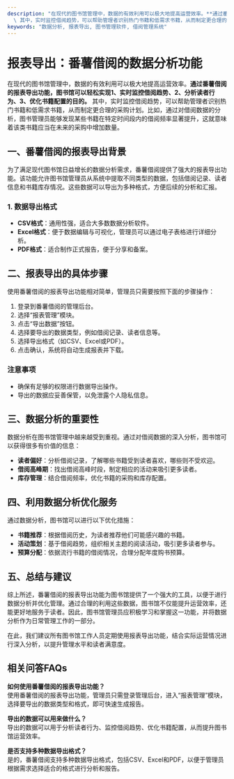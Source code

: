 ```yaml
---
description: "在现代的图书馆管理中，数据的有效利用可以极大地提高运营效率。**通过番薯借阅的报表导出功能，图书馆可以轻松实现1、实时监控借阅趋势、2、分析读者行为、3、优化书籍配置的目的。**\
  \ 其中，实时监控借阅趋势，可以帮助管理者识别热门书籍和低需求书籍，从而制定更合理的采购计划。比如，通过对借阅数据的分析，图书管理员能够发现某些书籍在特定时间段内的借阅频率显著提升，这就意味着该类书籍应当在未来的采购中增加数量。"
keywords: "数据分析, 报表导出, 图书管理软件, 借阅管理系统"
---
```

# 报表导出：番薯借阅的数据分析功能

在现代的图书馆管理中，数据的有效利用可以极大地提高运营效率。**通过番薯借阅的报表导出功能，图书馆可以轻松实现1、实时监控借阅趋势、2、分析读者行为、3、优化书籍配置的目的。** 其中，实时监控借阅趋势，可以帮助管理者识别热门书籍和低需求书籍，从而制定更合理的采购计划。比如，通过对借阅数据的分析，图书管理员能够发现某些书籍在特定时间段内的借阅频率显著提升，这就意味着该类书籍应当在未来的采购中增加数量。

## 一、番薯借阅的报表导出背景

为了满足现代图书馆日益增长的数据分析需求，番薯借阅提供了强大的报表导出功能。该功能允许图书馆管理员从系统中提取不同类型的数据，包括借阅记录、读者信息和书籍库存情况。这些数据可以导出为多种格式，方便后续的分析和汇报。

### 1. 数据导出格式

- **CSV格式**：通用性强，适合大多数数据分析软件。
- **Excel格式**：便于数据编辑与可视化，管理员可以通过电子表格进行详细分析。
- **PDF格式**：适合制作正式报告，便于分享和备案。

## 二、报表导出的具体步骤

使用番薯借阅的报表导出功能相对简单，管理员只需要按照下面的步骤操作：

1. 登录到番薯借阅的管理后台。
2. 选择“报表管理”模块。
3. 点击“导出数据”按钮。
4. 选择要导出的数据类型，例如借阅记录、读者信息等。
5. 选择导出格式（如CSV、Excel或PDF）。
6. 点击确认，系统将自动生成报表并下载。

### 注意事项

- 确保有足够的权限进行数据导出操作。
- 导出的数据应妥善保管，以免泄露个人隐私信息。

## 三、数据分析的重要性

数据分析在图书馆管理中越来越受到重视。通过对借阅数据的深入分析，图书馆可以获得很多有价值的信息：

- **读者偏好**：分析借阅记录，了解哪些书籍受到读者喜欢，哪些则不受欢迎。
- **借阅高峰期**：找出借阅高峰时段，制定相应的活动来吸引更多读者。
- **库存管理**：结合借阅频率，优化书籍的采购和库存配置。

## 四、利用数据分析优化服务

通过数据分析，图书馆可以进行以下优化措施：

- **书籍推荐**：根据借阅历史，为读者推荐他们可能感兴趣的书籍。
- **活动策划**：基于借阅趋势，组织相关主题的阅读活动，吸引更多读者参与。
- **预算分配**：依据流行书籍的借阅情况，合理分配年度购书预算。

## 五、总结与建议

综上所述，番薯借阅的报表导出功能为图书馆提供了一个强大的工具，以便于进行数据分析并优化管理。通过合理的利用这些数据，图书馆不仅能提升运营效率，还能更好地服务于读者。因此，图书馆管理员应积极学习和掌握这一功能，并将数据分析作为日常管理工作的一部分。

在此，我们建议所有图书馆工作人员定期使用报表导出功能，结合实际运营情况进行深入分析，以提升管理水平和读者满意度。

## 相关问答FAQs

**如何使用番薯借阅的报表导出功能？**  
使用番薯借阅的报表导出功能，管理员只需登录管理后台，进入“报表管理”模块，选择要导出的数据类型和格式，即可快速生成报告。

**导出的数据可以用来做什么？**  
导出的数据可以用于分析读者行为、监控借阅趋势、优化书籍配置，从而提升图书馆运营效率。

**是否支持多种数据导出格式？**  
是的，番薯借阅支持多种数据导出格式，包括CSV、Excel和PDF，以便于管理员根据需求选择适合的格式进行分析和报告。
